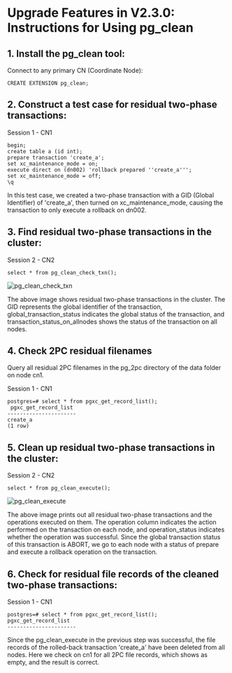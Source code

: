 # Upgrade Features in V2.3.0: Instructions for Using pg_clean

## 1. Install the pg_clean tool:
Connect to any primary CN (Coordinate Node):

```
CREATE EXTENSION pg_clean;
```

## 2. Construct a test case for residual two-phase transactions:
Session 1 - CN1

```
begin; 
create table a (id int); 
prepare transaction 'create_a';
set xc_maintenance_mode = on;
execute direct on (dn002) 'rollback prepared ''create_a''';
set xc_maintenance_mode = off;
\q
```

In this test case, we created a two-phase transaction with a GID (Global Identifier) of 'create_a', 
then turned on xc_maintenance_mode, causing the transaction to only execute a rollback on dn002.

## 3. Find residual two-phase transactions in the cluster:
Session 2 - CN2

```
select * from pg_clean_check_txn();
```

![pg_clean_check_txn](images/v.2.3.0_pg_clean_check_txn.png)

The above image shows residual two-phase transactions in the cluster. The GID represents the global
identifier of the transaction, global_transaction_status indicates the global status of the transaction,
and transaction_status_on_allnodes shows the status of the transaction on all nodes.

## 4. Check 2PC residual filenames

Query all residual 2PC filenames in the pg_2pc directory of the data folder on node cn1.

Session 1 - CN1

```
postgres=# select * from pgxc_get_record_list();
 pgxc_get_record_list 
----------------------
create_a
(1 row)
```

## 5. Clean up residual two-phase transactions in the cluster:
Session 2 - CN2

```
select * from pg_clean_execute();
```

![pg_clean_execute](images/v2.3.0_pg_clean_execute.png)

The above image prints out all residual two-phase transactions and the operations executed on them. 
The operation column indicates the action performed on the transaction on each node, and operation_status
indicates whether the operation was successful. Since the global transaction status of this transaction is ABORT,
we go to each node with a status of prepare and execute a rollback operation on the transaction.

## 6. Check for residual file records of the cleaned two-phase transactions:
Session 1 - CN1

```
postgres=# select * from pgxc_get_record_list();
pgxc_get_record_list 
----------------------
```

Since the pg_clean_execute in the previous step was successful, the file records of the rolled-back transaction 'create_a' 
have been deleted from all nodes. Here we check on cn1 for all 2PC file records, which shows as empty, and the result is correct.
